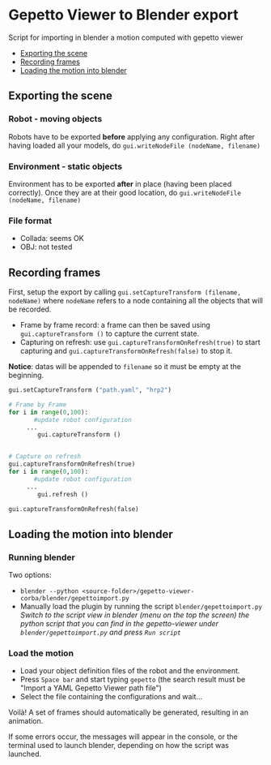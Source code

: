 # Gepetto Viewer to Blender export

Script for importing in blender a motion computed with gepetto viewer

* [Exporting the scene](#exporting-the-scene)
* [Recording frames](#recording-frames)
* [Loading the motion into blender](#loading-the-motion-into-blender)

## Exporting the scene

### Robot - moving objects
Robots have to be exported **before** applying any configuration. Right after having loaded all your models, do `gui.writeNodeFile (nodeName, filename)`

### Environment - static objects
Environment has to be exported **after** in place (having been placed correctly). Once they are at their good location, do
`gui.writeNodeFile (nodeName, filename)`

### File format
- Collada: seems OK
- OBJ: not tested

## Recording frames

First, setup the export by calling `gui.setCaptureTransform (filename, nodeName)` where `nodeName` refers to a node containing all the objects that will be recorded.

- Frame by frame record:
a frame can then be saved using `gui.captureTransform ()` to capture the current state.
- Capturing on refresh:
use `gui.captureTransformOnRefresh(true)` to start capturing and `gui.captureTransformOnRefresh(false)` to stop it.

**Notice**: datas will be appended to `filename` so it must be empty at the beginning.

```python
gui.setCaptureTransform ("path.yaml", "hrp2")

# Frame by Frame
for i in range(0,100):
	   #update robot configuration
     ...
        gui.captureTransform ()


# Capture on refresh
gui.captureTransformOnRefresh(true)
for i in range(0,100):
	   #update robot configuration
     ...
        gui.refresh ()

gui.captureTransformOnRefresh(false)

```

## Loading the motion into blender

### Running blender

Two options:

- ```blender --python <source-folder>/gepetto-viewer-corba/blender/gepettoimport.py```
- Manually load the plugin by running the script `blender/gepettoimport.py`
_Switch to the script view in blender (menu on the top the screen) the python script that you can find in the gepetto-viewer under `blender/gepettoimport.py` and press `Run script`_

### Load the motion

- Load your object definition files of the robot and the environment.
- Press `Space bar` and start typing `gepetto` (the search result must be "Import a YAML Gepetto Viewer path file")
- Select the file containing the configurations and wait...

Voilà! A set of frames should automatically be generated, resulting in an animation.

If some errors occur, the messages will appear in the console, or the terminal used to launch blender, depending on how the script was launched.
